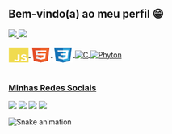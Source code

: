 ## Bem-vindo(a) ao meu perfil 😁

 <div>
   <a href="https://github.com/fbmanganelli">
   <img height="180em" src="https://github-readme-stats.vercel.app/api?username=fbmanganelli&show_icons=true&theme=tokyonight&include_all_commits=true&count_private=true"/>
   <img height="180em" src="https://github-readme-stats.vercel.app/api/top-langs/?username=fbmanganelli&layout=compact&langs_count=6&theme=tokyonight"/>

</div>
<div style="display: inline_block"><br>
  <img align="center" alt="Js" height="30" width="40" src="https://raw.githubusercontent.com/devicons/devicon/master/icons/javascript/javascript-plain.svg">
  <img align="center" alt="HTML" height="30" width="40" src="https://raw.githubusercontent.com/devicons/devicon/master/icons/html5/html5-original.svg">
  <img align="center" alt="CSS" height="30" width="40" src="https://raw.githubusercontent.com/devicons/devicon/master/icons/css3/css3-original.svg">
  <img align="center" alt="C" height="30" widht="40" src="https://cdn.jsdelivr.net/gh/devicons/devicon/icons/c/c-original.svg" />
  <img align="center" alt="Phyton" height="30" widht="40" src="https://cdn.jsdelivr.net/gh/devicons/devicon/icons/python/python-original.svg">                
</div>
 
 <br>
 
  ### Minhas Redes Sociais
 
<div> 
  <a href="https://instagram.com/fbmanganelli" target="_blank"><img src="https://img.shields.io/badge/-Instagram-%23E4405F?style=for-the-badge&logo=instagram&logoColor=white" target="_blank"></a>
  <a href = "mailto:filipemanganelli@gmail.com"><img src="https://img.shields.io/badge/-Gmail-%23333?style=for-the-badge&logo=gmail&logoColor=white" target="_blank"></a>
  <a href="https://www.linkedin.com/in/filipe-manganelli-55b711268/" target="_blank"><img src="https://img.shields.io/badge/-LinkedIn-%230077B5?style=for-the-badge&logo=linkedin&logoColor=white" target="_blank"></a> 
  <a href="https://twitter.com/fbmanganelli"><img src="https://img.shields.io/twitter/url?color=blue&label=Twitter&logo=twitter&logoColor=blue&style=for-the-badge&url=https%3A%2F%2Ftwitter.com%2Ffbmanganelli" target="_blank"></a>
 
  ![Snake animation](https://github.com/fbmanganelli/fbmanganelli/blob/output/github-contribution-grid-snake.svg)

</div>
